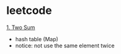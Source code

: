 # leetcode

[1. Two Sum](https://leetcode.com/problems/two-sum/)

- hash table (Map)
- notice: not use the same element twice
